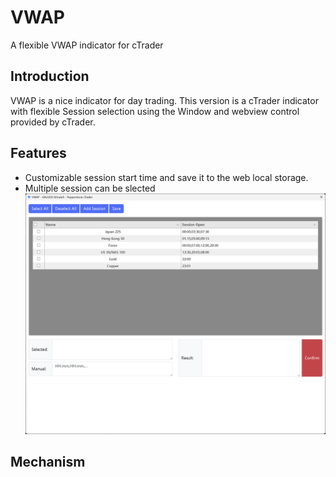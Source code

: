 # VWAP
A flexible VWAP indicator for cTrader

## Introduction
VWAP is a nice indicator for day trading. This version is a cTrader indicator with flexible Session selection using the Window and webview control provided by cTrader. 

## Features
- Customizable session start time and save it to the web local storage.
- Multiple session can be slected 
![Alt text](https://github.com/kenykau/VWAP/blob/main/Session%20Selection%20Window.png?raw=true "Session Selection Window")

## Mechanism
